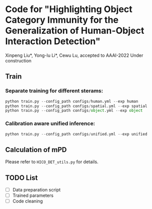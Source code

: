 # Code for "Highlighting Object Category Immunity for the Generalization of Human-Object Interaction Detection"

Xinpeng Liu*, Yong-lu Li*, Cewu Lu, accepted to AAAI-2022
Under construction

## Train

### Separate training for different sterams:

```python
python train.py --config_path configs/human.yml --exp human
python train.py --config_path configs/spatial.yml --exp spatial
python train.py --config_path configs/object.yml --exp object
```

### Calibration aware unified inference:

```python
python train.py --config_path configs/unified.yml --exp unified
```

## Calculation of mPD

Please refer to `HICO_DET_utils.py` for details.

## TODO List

- [ ] Data preparation script
- [ ] Trained parameters
- [ ] Code cleaning
